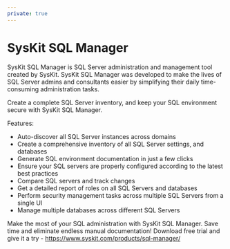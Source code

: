 ```yaml
---
private: true
---
```

# SysKit SQL Manager

SysKit SQL Manager is SQL Server administration and management tool created by SysKit. SysKit SQL Manager was developed to make the lives of SQL Server admins and consultants easier by simplifying their daily time-consuming administration tasks. 

Create a complete SQL Server inventory, and keep your SQL environment secure with SysKit SQL Manager. 

Features:
* Auto-discover all SQL Server instances across domains
* Create a comprehensive inventory of all SQL Server settings, and databases
* Generate SQL environment documentation in just a few clicks
* Ensure your SQL servers are properly configured according to the latest best practices
* Compare SQL servers and track changes
* Get a detailed report of roles on all SQL Servers and databases
* Perform security management tasks across multiple SQL Servers from a single UI
* Manage multiple databases across different SQL Servers

Make the most of your SQL administration with SysKit SQL Manager. Save time and eliminate endless manual documentation!
Download free trial and give it a try - https://www.syskit.com/products/sql-manager/
